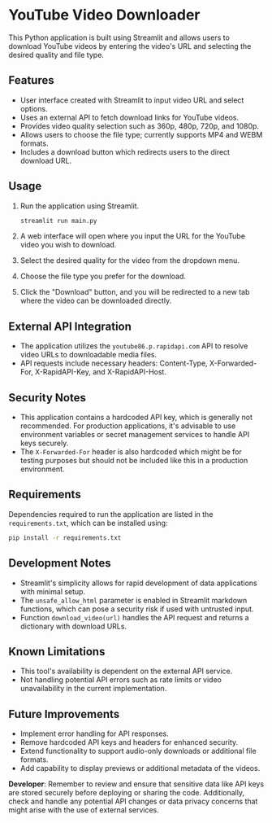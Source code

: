 # YouTube Video Downloader

This Python application is built using Streamlit and allows users to download YouTube videos by entering the video's URL and selecting the desired quality and file type.

## Features

- User interface created with Streamlit to input video URL and select options.
- Uses an external API to fetch download links for YouTube videos.
- Provides video quality selection such as 360p, 480p, 720p, and 1080p.
- Allows users to choose the file type; currently supports MP4 and WEBM formats.
- Includes a download button which redirects users to the direct download URL.

## Usage

1. Run the application using Streamlit.
   ```sh
   streamlit run main.py
   ```

2. A web interface will open where you input the URL for the YouTube video you wish to download.

3. Select the desired quality for the video from the dropdown menu.

4. Choose the file type you prefer for the download.

5. Click the "Download" button, and you will be redirected to a new tab where the video can be downloaded directly.

## External API Integration

- The application utilizes the `youtube86.p.rapidapi.com` API to resolve video URLs to downloadable media files.
- API requests include necessary headers: Content-Type, X-Forwarded-For, X-RapidAPI-Key, and X-RapidAPI-Host.

## Security Notes

- This application contains a hardcoded API key, which is generally not recommended. For production applications, it's advisable to use environment variables or secret management services to handle API keys securely.
- The `X-Forwarded-For` header is also hardcoded which might be for testing purposes but should not be included like this in a production environment.

## Requirements

Dependencies required to run the application are listed in the `requirements.txt`, which can be installed using:
```sh
pip install -r requirements.txt
```

## Development Notes

- Streamlit's simplicity allows for rapid development of data applications with minimal setup.
- The `unsafe_allow_html` parameter is enabled in Streamlit markdown functions, which can pose a security risk if used with untrusted input.
- Function `download_video(url)` handles the API request and returns a dictionary with download URLs.

## Known Limitations

- This tool's availability is dependent on the external API service.
- Not handling potential API errors such as rate limits or video unavailability in the current implementation.

## Future Improvements

- Implement error handling for API responses.
- Remove hardcoded API keys and headers for enhanced security.
- Extend functionality to support audio-only downloads or additional file formats.
- Add capability to display previews or additional metadata of the videos. 

**Developer**: Remember to review and ensure that sensitive data like API keys are stored securely before deploying or sharing the code. Additionally, check and handle any potential API changes or data privacy concerns that might arise with the use of external services.
